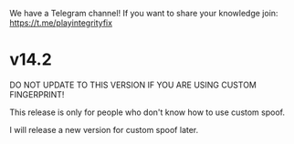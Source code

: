 We have a Telegram channel!
If you want to share your knowledge join:
https://t.me/playintegrityfix

# v14.2

DO NOT UPDATE TO THIS VERSION IF YOU ARE USING CUSTOM FINGERPRINT!

This release is only for people who don't know how to use custom spoof.

I will release a new version for custom spoof later.